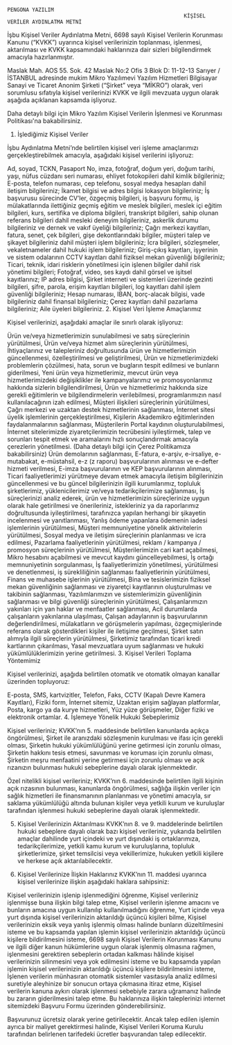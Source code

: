                                                                       PENGONA YAZILIM
                                                             KİŞİSEL VERİLER AYDINLATMA METNİ

İşbu Kişisel Veriler Aydınlatma Metni, 6698 sayılı Kişisel Verilerin Korunması Kanunu (“KVKK”) uyarınca kişisel verilerinizin toplanması, işlenmesi, aktarılması ve KVKK kapsamındaki haklarınıza dair sizleri bilgilendirmek amacıyla hazırlanmıştır.

Maslak Mah. AOS 55. Sok. 42 Maslak No:2 Ofis 3 Blok D: 11-12-13 Sarıyer / İSTANBUL adresinde mukim Mikro Yazılımevi Yazılım Hizmetleri Bilgisayar Sanayi ve Ticaret Anonim Şirketi (“Şirket” veya “MİKRO”) olarak, veri sorumlusu sıfatıyla kişisel verilerinizi KVKK ve ilgili mevzuata uygun olarak aşağıda açıklanan kapsamda işliyoruz.

Daha detaylı bilgi için Mikro Yazılım Kişisel Verilerin İşlenmesi ve Korunması Politikası'na bakabilirsiniz.



1. İşlediğimiz Kişisel Veriler

İşbu Aydınlatma Metni’nde belirtilen kişisel veri işleme amaçlarımızı gerçekleştirebilmek amacıyla, aşağıdaki kişisel verilerini işliyoruz:

Ad, soyad, TCKN, Pasaport No, imza, fotoğraf, doğum yeri, doğum tarihi, yaşı, nüfus cüzdanı seri numarası, ehliyet fotokopileri dahil kimlik bilgileriniz;
E-posta, telefon numarası, cep telefonu, sosyal medya hesapları dahil iletişim bilgileriniz;
İkamet bilgisi ve adres bilgisi lokasyon bilgileriniz;
İş başvurusu sürecinde CV’ler, özgeçmiş bilgileri, iş başvuru formu, iş mülakatlarında ilettiğiniz geçmiş eğitim ve meslek bilgileri, meslek içi eğitim bilgileri, kurs, sertifika ve diploma bilgileri, transkript bilgileri, sahip olunan referans bilgileri dahil mesleki deneyim bilgileriniz, askerlik durumu bilgileriniz ve dernek ve vakıf üyeliği bilgileriniz;
Çağrı merkezi kayıtları, fatura, senet, çek bilgileri, gişe dekontlarındaki bilgiler, müşteri talep ve şikayet bilgileriniz dahil müşteri işlem bilgileriniz;
İcra bilgileri, sözleşmeler, vekaletnameler dahil hukuki işlem bilgileriniz;
Giriş-çıkış kayıtları, işyerinin ve sistem odalarının CCTV kayıtları dahil fiziksel mekan güvenliği bilgileriniz;
Ticari, teknik, idari risklerin yönetilmesi için işlenen bilgiler dahil risk yönetimi bilgileri;
Fotoğraf, video, ses kaydı dahil görsel ve işitsel kayıtlarınız;
IP adres bilgisi, Şirket interneti ve sistemleri üzerinde gezinti bilgileri, şifre, parola, erişim kayıtları bilgileri, log kayıtları dahil işlem güvenliği bilgileriniz;
Hesap numarası, IBAN, borç-alacak bilgisi, vade bilgileriniz dahil finansal bilgileriniz;
Çerez kayıtları dahil pazarlama bilgileriniz;
Aile üyeleri bilgileriniz.
2. Kişisel Veri İşleme Amaçlarımız

Kişisel verilerinizi, aşağıdaki amaçlar ile sınırlı olarak işliyoruz:

Ürün ve/veya hizmetlerimizin sunulabilmesi ve satış süreçlerinin yürütülmesi,
Ürün ve/veya hizmet alım süreçlerinin yürütülmesi,
İhtiyaçlarınız ve talepleriniz doğrultusunda ürün ve hizmetlerimizin güncellenmesi, özelleştirilmesi ve geliştirilmesi,
Ürün ve hizmetlerimizdeki problemlerin çözülmesi, hata, sorun ve bugların tespit edilmesi ve bunların giderilmesi,
Yeni ürün veya hizmetlerimiz, mevcut ürün veya hizmetlerimizdeki değişiklikler ile kampanyalarımız ve promosyonlarımız hakkında sizlerin bilgilendirilmesi,
Ürün ve hizmetlerimiz hakkında size gerekli eğitimlerin ve bilgilendirmelerin verilebilmesi, programlarımızın nasıl kullanılacağının izah edilmesi,
Müşteri ilişkileri süreçlerinin yürütülmesi,
Çağrı merkezi ve uzaktan destek hizmetlerinin sağlanması,
İnternet sitesi üyelik işlemlerinin gerçekleştirilmesi,
Kişilerin Akademikro eğitimlerinden faydalanmalarının sağlanması,
Müşterilerin Portal kaydının oluşturulabilmesi,
İnternet sitelerimizde ziyaretçilerimizin tecrübesini iyileştirmek, talep ve sorunları tespit etmek ve aramalarını hızlı sonuçlandırmak amacıyla çerezlerin yönetilmesi. (Daha detaylı bilgi için Çerez Politikamıza bakabilirsiniz)
Ürün demolarının sağlanması,
E-fatura, e-arşiv, e-irsaliye, e-mutabakat, e-müstahsil, e-z (z raporu) başvurularının alınması ve e-defter hizmeti verilmesi,
E-imza başvurularının ve KEP başvurularının alınması,
Ticari faaliyetlerimizi yürütmeye devam etmek amacıyla iletişim bilgilerinizin güncellenmesi ve bu güncel bilgilerinizin ilgili kurumlarımız, topluluk şirketlerimiz, yüklenicilerimiz ve/veya tedarikçilerimize sağlanması,
İş süreçlerinizi analiz ederek, ürün ve hizmetlerimizin süreçlerinize uygun olarak hale getirilmesi ve önerileriniz, istekleriniz ya da raporlarımız doğrultusunda iyileştirilmesi, tarafınızca yapılan herhangi bir şikayetin incelenmesi ve yanıtlanması,
Yanlış ödeme yapanlara ödemenin iadesi işlemlerinin yürütülmesi,
Müşteri memnuniyetine yönelik aktivitelerin yürütülmesi,
Sosyal medya ve iletişim süreçlerinin planlanması ve icra edilmesi,
Pazarlama faaliyetlerinin yürütülmesi, reklam / kampanya / promosyon süreçlerinin yürütülmesi,
Müşterilerimizin cari kart açabilmesi, Mikro hesabını açabilmesi ve mevcut kaydını güncelleyebilmesi,
İş ortağı memnuniyetinin sorgulanması,
İş faaliyetlerimizin yönetilmesi, yürütülmesi ve denetlenmesi, iş sürekliliğinin sağlanması faaliyetlerinin yürütülmesi,
Finans ve muhasebe işlerinin yürütülmesi,
Bina ve tesislerimizin fiziksel mekan güvenliğinin sağlanması ve ziyaretçi kayıtlarının oluşturulması ve takibinin sağlanması,
Yazılımlarımızın ve sistemlerimizin güvenliğinin sağlanması ve bilgi güvenliği süreçlerinin yürütülmesi,
Çalışanlarımızın yakınları için yan haklar ve menfaatler sağlanması,
Acil durumlarda çalışanların yakınlarına ulaşılması,
Çalışan adaylarının iş başvurularının değerlendirilmesi, mülakatların ve görüşmelerin yapılması, özgeçmişlerinde referans olarak gösterdikleri kişiler ile iletişime geçilmesi,
Şirket satın alımıyla ilgili süreçlerin yürütülmesi,
Şirketimiz tarafından ticari kredi kartlarının çıkarılması,
Yasal mevzuatlara uyum sağlanması ve hukuki yükümlülüklerimizin yerine getirilmesi.
3. Kişisel Verileri Toplama Yöntemimiz

Kişisel verilerinizi, aşağıda belirtilen otomatik ve otomatik olmayan kanallar üzerinden topluyoruz:

E-posta, SMS, kartvizitler,
Telefon, Faks,
CCTV (Kapalı Devre Kamera Kayıtları),
Fiziki form,
İnternet sitemiz,
Uzaktan erişim sağlayan platformlar,
Posta, kargo ya da kurye hizmetleri,
Yüz yüze görüşmeler,
Diğer fiziki ve elektronik ortamlar.
4. İşlemeye Yönelik Hukuki Sebeplerimiz

Kişisel verileriniz; KVKK’nın 5. maddesinde belirtilen kanunlarda açıkça öngörülmesi, Şirket ile aranızdaki sözleşmenin kurulması ve ifası için gerekli olması, Şirketin hukuki yükümlülüğünü yerine getirmesi için zorunlu olması, Şirketin hakkını tesis etmesi, savunması ve koruması için zorunlu olması, Şirketin meşru menfaatini yerine getirmesi için zorunlu olması ve açık rızanızın bulunması hukuki sebeplerine dayalı olarak işlenmektedir.


Özel nitelikli kişisel verileriniz; KVKK’nın 6. maddesinde belirtilen ilgili kişinin açık rızasının bulunması, kanunlarda öngörülmesi, sağlığa ilişkin veriler için sağlık hizmetleri ile finansmanının planlanması ve yönetimi amacıyla, sır saklama yükümlülüğü altında bulunan kişiler veya yetkili kurum ve kuruluşlar tarafından işlenmesi hukuki sebeplerine dayalı olarak işlenmektedir.


5. Kişisel Verilerinizin Aktarılması
   KVKK’nın 8. ve 9. maddelerinde belirtilen hukuki sebeplere dayalı olarak bazı kişisel verileriniz, yukarıda belirtilen amaçlar dahilinde yurt içindeki ve yurt dışındaki iş ortaklarımıza, tedarikçilerimize, yetkili kamu kurum ve kuruluşlarına, topluluk şirketlerimize, şirket temsilcisi veya vekillerimize, hukuken yetkili kişilere ve herkese açık aktarılabilecektir.


6. Kişisel Verilerinize İlişkin Haklarınız
   KVKK’nın 11. maddesi uyarınca kişisel verilerinize ilişkin aşağıdaki haklara sahipsiniz:

Kişisel verilerinizin işlenip işlenmediğini öğrenme,
Kişisel verileriniz işlenmişse buna ilişkin bilgi talep etme,
Kişisel verilerin işlenme amacını ve bunların amacına uygun kullanılıp kullanılmadığını öğrenme,
Yurt içinde veya yurt dışında kişisel verilerinizin aktarıldığı üçüncü kişileri bilme,
Kişisel verilerinizin eksik veya yanlış işlenmiş olması halinde bunların düzeltilmesini isteme ve bu kapsamda yapılan işlemin kişisel verilerinizin aktarıldığı üçüncü kişilere bildirilmesini isteme,
6698 sayılı Kişisel Verilerin Korunması Kanunu ve ilgili diğer kanun hükümlerine uygun olarak işlenmiş olmasına rağmen, işlenmesini gerektiren sebeplerin ortadan kalkması hâlinde kişisel verilerinizin silinmesini veya yok edilmesini isteme ve bu kapsamda yapılan işlemin kişisel verilerinizin aktarıldığı üçüncü kişilere bildirilmesini isteme,
İşlenen verilerin münhasıran otomatik sistemler vasıtasıyla analiz edilmesi suretiyle aleyhinize bir sonucun ortaya çıkmasına itiraz etme,
Kişisel verilerin kanuna aykırı olarak işlenmesi sebebiyle zarara uğramanız halinde bu zararın giderilmesini talep etme.
Bu haklarınıza ilişkin taleplerinizi internet sitemizdeki Başvuru Formu üzerinden gönderebilirsiniz.

Başvurunuz ücretsiz olarak yerine getirilecektir. Ancak talep edilen işlemin ayrıca bir maliyet gerektirmesi halinde, Kişisel Verileri Koruma Kurulu tarafından belirlenen tarifedeki ücretler başvurandan talep edilecektir. 
